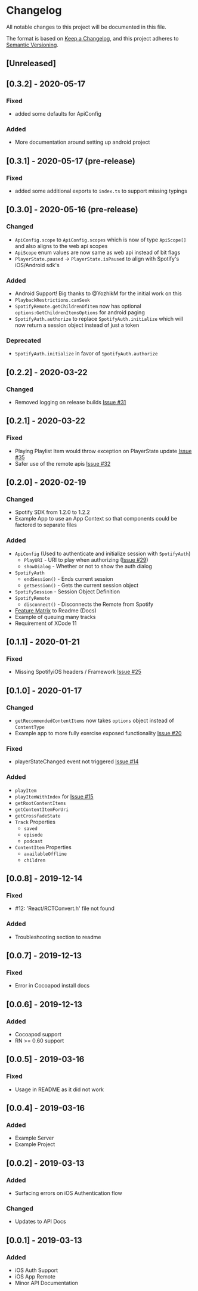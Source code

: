 # Changelog
All notable changes to this project will be documented in this file.

The format is based on [Keep a Changelog](https://keepachangelog.com/en/1.0.0/),
and this project adheres to [Semantic Versioning](https://semver.org/spec/v2.0.0.html).
## [Unreleased]

## [0.3.2] - 2020-05-17
### Fixed
- added some defaults for ApiConfig

### Added
- More documentation around setting up android project

## [0.3.1] - 2020-05-17 (pre-release)
### Fixed
- added some additional exports to `index.ts` to support missing typings

## [0.3.0] - 2020-05-16 (pre-release)
### Changed
 - `ApiConfig.scope` to `ApiConfig.scopes` which is now of type `ApiScope[]` and also aligns to the web api scopes
 - `ApiScope` enum values are now same as web api instead of bit flags
 - `PlayerState.paused` -> `PlayerState.isPaused` to align with Spotify's iOS/Android sdk's

### Added
 - Android Support! Big thanks to @YozhikM for the initial work on this
 - `PlaybackRestrictions.canSeek`
 - `SpotifyRemote.getChildrenOfItem` now has optional `options:GetChildrenItemsOptions` for android paging
 - `SpotifyAuth.authorize` to replace `SpotifyAuth.initialize` which will now return a session object instead of just a token

### Deprecated
- `SpotifyAuth.initialize` in favor of `SpotifyAuth.authorize`


## [0.2.2] - 2020-03-22
### Changed
- Removed logging on release builds [Issue #31](https://github.com/cjam/react-native-spotify-remote/issues/31)

## [0.2.1] - 2020-03-22
### Fixed
- Playing Playlist Item would throw exception on PlayerState update [Issue #35](https://github.com/cjam/react-native-spotify-remote/issues/35)
- Safer use of the remote apis [Issue #32](https://github.com/cjam/react-native-spotify-remote/issues/32)

## [0.2.0] - 2020-02-19
### Changed
- Spotify SDK from 1.2.0 to 1.2.2
- Example App to use an App Context so that components could be factored to separate files
### Added
- `ApiConfig` (Used to authenticate and initialize session with `SpotifyAuth`)
    - `PlayURI` - URI to play when authorizing ([Issue #29](https://github.com/cjam/react-native-spotify-remote/issues/29))
    - `showDialog` - Whether or not to show the auth dialog
- `SpotifyAuth`
    - `endSession()` - Ends current session
    - `getSession()` - Gets the current session object
- `SpotifySession` - Session Object Definition
- `SpotifyRemote`
    - `disconnect()` - Disconnects the Remote from Spotify
- [Feature Matrix](./README.md#Features) to Readme (Docs)
- Example of queuing many tracks
- Requirement of XCode 11

## [0.1.1] - 2020-01-21
### Fixed
- Missing SpotifyiOS headers / Framework [Issue #25](https://github.com/cjam/react-native-spotify-remote/issues/25)

## [0.1.0] - 2020-01-17
### Changed
- `getRecommendedContentItems` now takes `options` object instead of `ContentType`
- Example app to more fully exercise exposed functionality [Issue #20](https://github.com/cjam/react-native-spotify-remote/issues/20)
### Fixed
- playerStateChanged event not triggered [Issue #14](https://github.com/cjam/react-native-spotify-remote/issues/14)
### Added
- `playItem`
- `playItemWithIndex` for [Issue #15](https://github.com/cjam/react-native-spotify-remote/issues/15)
- `getRootContentItems`
- `getContentItemForUri`
- `getCrossfadeState`
- `Track` Properties
    - `saved`
    - `episode`
    - `podcast`
- `ContentItem` Properties
    - `availableOffline`
    - `children`

## [0.0.8] - 2019-12-14
### Fixed 
- #12: 'React/RCTConvert.h' file not found
### Added
- Troubleshooting section to readme

## [0.0.7] - 2019-12-13
### Fixed
- Error in Cocoapod install docs

## [0.0.6] - 2019-12-13
### Added
- Cocoapod support
- RN >= 0.60 support

## [0.0.5] - 2019-03-16
### Fixed
- Usage in README as it did not work

## [0.0.4] - 2019-03-16
### Added
- Example Server
- Example Project

## [0.0.2] - 2019-03-13
### Added
- Surfacing errors on iOS Authentication flow
### Changed
- Updates to API Docs

## [0.0.1] - 2019-03-13
### Added
- iOS Auth Support
- iOS App Remote
- Minor API Documentation